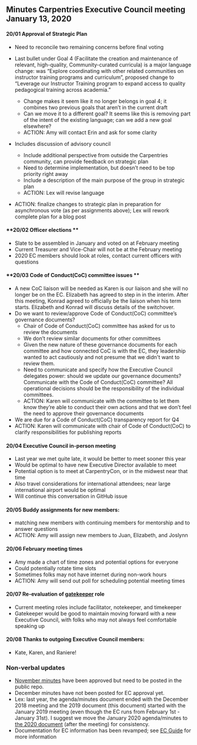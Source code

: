 ## Minutes Carpentries Executive Council meeting January 13, 2020


#### **20/01 Approval of Strategic Plan**

* Need to reconcile two remaining concerns before final voting
* Last bullet under Goal 4 (Facilitate the creation and maintenance of relevant, high-quality, Community-curated curricula) is a major language change: was “Explore coordinating with other related communities on instructor training programs and curriculum”, proposed change to “Leverage our Instructor Training program to expand access to quality pedagogical training across academia.”

  * Change makes it seem like it no longer belongs in goal 4; it combines two previous goals that aren’t in the current draft
  * Can we move it to a different goal? It seems like this is removing part of the intent of the existing language; can we add a new goal elsewhere?
  * ACTION: Amy will contact Erin and ask for some clarity

* Includes discussion of advisory council 
  * Include additional perspective from outside the Carpentries community, can provide feedback on strategic plan
  * Need to determine implementation, but doesn’t need to be top priority right away
  * Include a description of the main purpose of the group in strategic plan
  * ACTION: Lex will revise language
* ACTION: finalize changes to strategic plan in preparation for asynchronous vote (as per assignments above); Lex will rework complete plan for a blog post


#### **20/02 Officer elections **

* Slate to be assembled in January and voted on at February meeting
* Current Treasurer and Vice-Chair will not be at the February meeting
* 2020 EC members should look at roles, contact current officers with questions


#### **20/03 Code of Conduct(CoC) committee issues **


*  A new CoC liaison will be needed as Karen is our liaison and she will no longer be on the EC. Elizabeth has agreed to step in in the interim. After this meeting, Konrad agreed to officially be the liaison when his term starts. Elizabeth and Konrad will discuss details of the switchover.
*  Do we want to review/approve Code of Conduct(CoC) committee’s governance documents?
   * Chair of Code of Conduct(CoC) committee has asked for us to review the documents
   * We don’t review similar documents for other committees
   * Given the new nature of these governance documents for each committee and how connected CoC is with the EC, they leadership wanted to act cautiously and not presume that we didn't want to review them.
   * Need to communicate and specify how the Executive Council delegates power: should we update our governance documents? Communicate with the Code of Conduct(CoC) committee? All operational decisions should be the responsibility of the individual committees.
   * ACTION: Karen will communicate with the committee to let them know they’re able to conduct their own actions and that we don’t feel the need to approve their governance documents
*  We are due for a Code of Conduct(CoC) transparency report for Q4
*  ACTION: Karen will communicate with chair of Code of Conduct(CoC) to clarify responsibilities for publishing reports


#### **20/04  Executive Council in-person meeting**



* Last year we met quite late, it would be better to meet sooner this year
* Would be optimal to have new Executive Director available to meet
* Potential option is to meet at CarpentryCon, or in the midwest near that time
* Also travel considerations for international attendees; near large international airport would be optimal
* Will continue this conversation in GitHub issue

#### **20/05  Buddy assignments for new members:**

* matching new members with continuing members for mentorship and to answer questions
* ACTION: Amy will assign new members to Juan, Elizabeth, and Joslynn


#### **20/06 February meeting times**

* Amy made a chart of time zones and potential options for everyone
* Could potentially rotate time slots
* Sometimes folks may not have internet during non-work hours
* ACTION: Amy will send out poll for scheduling potential meeting times


#### **20/07 Re-evaluation of [gatekeeper](https://frameshiftconsultingdotcom.files.wordpress.com/2016/10/frameshift_role_cards2.pdf) role**

* Current meeting roles include facilitator, notekeeper, and timekeeper
* Gatekeeper would be good to maintain moving forward with a new Executive Council, with folks who may not always feel comfortable speaking up

#### **20/08 Thanks to outgoing Executive Council members**:

* Kate, Karen, and Raniere!


### Non-verbal updates

*   [November minutes](https://github.com/carpentries/executive-council/issues/51) have been approved but need to be posted in the public repo.
*   December minutes have not been posted for EC approval yet. 
*   Lex: last year, the agenda/minutes document ended with the December 2018 meeting and the 2019 document (this document) started with the January 2019 meeting (even though the EC runs from February 1st - January 31st). I suggest we move the January 2020 agenda/minutes to [the 2020 document](https://docs.google.com/document/d/1Y_VAdxHwy6nIl_ueG4goMk_B_3gNfK0-eSnkyWE84CY/edit) (after the meeting) for consistency.
*   Documentation for EC information has been revamped; see [EC Guide](https://github.com/carpentries-ec/conversations_ec_ed/blob/master/guide.md) for more information
